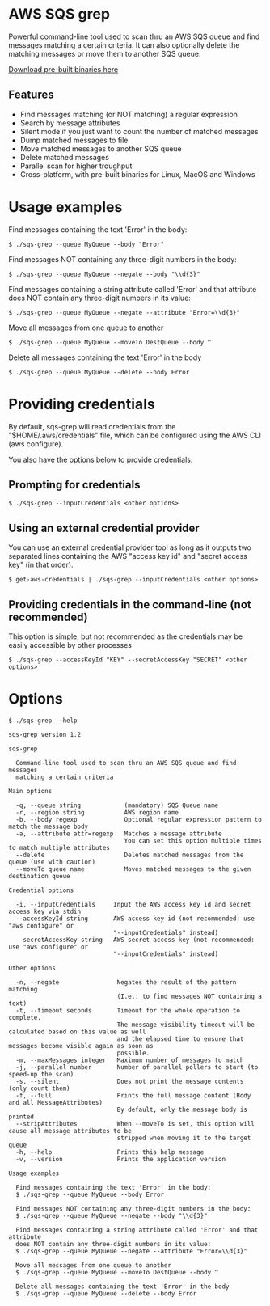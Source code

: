 # AWS SQS grep
Powerful command-line tool used to scan thru an AWS SQS queue and find messages matching a certain criteria.
It can also optionally delete the matching messages or move them to another SQS queue.

[Download pre-built binaries here](https://github.com/rodrigozr/sqs-grep/releases)

## Features
* Find messages matching (or NOT matching) a regular expression
* Search by message attributes
* Silent mode if you just want to count the number of matched messages
* Dump matched messages to file
* Move matched messages to another SQS queue
* Delete matched messages
* Parallel scan for higher troughput
* Cross-platform, with pre-built binaries for Linux, MacOS and Windows

# Usage examples
Find messages containing the text 'Error' in the body:
```
$ ./sqs-grep --queue MyQueue --body "Error"
```

Find messages NOT containing any three-digit numbers in the body:
```
$ ./sqs-grep --queue MyQueue --negate --body "\\d{3}"
```

Find messages containing a string attribute called 'Error' and that attribute does NOT contain any three-digit numbers in its value:     
```
$ ./sqs-grep --queue MyQueue --negate --attribute "Error=\\d{3}"
```

Move all messages from one queue to another
```
$ ./sqs-grep --queue MyQueue --moveTo DestQueue --body ^
```

Delete all messages containing the text 'Error' in the body
```
$ ./sqs-grep --queue MyQueue --delete --body Error
```

# Providing credentials
By default, sqs-grep will read credentials from the "$HOME/.aws/credentials" file, which can be configured using the AWS CLI (aws configure).

You also have the options below to provide credentials:

## Prompting for credentials
```
$ ./sqs-grep --inputCredentials <other options>
```

## Using an external credential provider
You can use an external credential provider tool as long as it outputs two separated lines
containing the AWS "access key id" and "secret access key" (in that order).
```
$ get-aws-credentials | ./sqs-grep --inputCredentials <other options>
```

## Providing credentials in the command-line (not recommended)
This option is simple, but not recommended as the credentials may be easily accessible by other processes
```
$ ./sqs-grep --accessKeyId "KEY" --secretAccessKey "SECRET" <other options>
```

# Options
```
$ ./sqs-grep --help

sqs-grep version 1.2

sqs-grep

  Command-line tool used to scan thru an AWS SQS queue and find messages        
  matching a certain criteria                                                   

Main options

  -q, --queue string            (mandatory) SQS Queue name                                                    
  -r, --region string           AWS region name                                                               
  -b, --body regexp             Optional regular expression pattern to match the message body                 
  -a, --attribute attr=regexp   Matches a message attribute                                                   
                                You can set this option multiple times to match multiple attributes           
  --delete                      Deletes matched messages from the queue (use with caution)                    
  --moveTo queue name           Moves matched messages to the given destination queue                         

Credential options

  -i, --inputCredentials     Input the AWS access key id and secret access key via stdin                   
  --accessKeyId string       AWS access key id (not recommended: use "aws configure" or                    
                             "--inputCredentials" instead)                                                 
  --secretAccessKey string   AWS secret access key (not recommended: use "aws configure" or                
                             "--inputCredentials" instead)                                                 

Other options

  -n, --negate                Negates the result of the pattern matching                                    
                              (I.e.: to find messages NOT containing a text)                                
  -t, --timeout seconds       Timeout for the whole operation to complete.                                  
                              The message visibility timeout will be calculated based on this value as well 
                              and the elapsed time to ensure that messages become visible again as soon as  
                              possible.                                                                     
  -m, --maxMessages integer   Maximum number of messages to match                                          
  -j, --parallel number       Number of parallel pollers to start (to speed-up the scan)                    
  -s, --silent                Does not print the message contents (only count them)                         
  -f, --full                  Prints the full message content (Body and all MessageAttributes)              
                              By default, only the message body is printed                                  
  --stripAttributes           When --moveTo is set, this option will cause all message attributes to be     
                              stripped when moving it to the target queue                                   
  -h, --help                  Prints this help message                                                      
  -v, --version               Prints the application version                                                

Usage examples

  Find messages containing the text 'Error' in the body:                        
  $ ./sqs-grep --queue MyQueue --body Error                                     
                                                                                
  Find messages NOT containing any three-digit numbers in the body:             
  $ ./sqs-grep --queue MyQueue --negate --body "\\d{3}"                         
                                                                                
  Find messages containing a string attribute called 'Error' and that attribute 
  does NOT contain any three-digit numbers in its value:                        
  $ ./sqs-grep --queue MyQueue --negate --attribute "Error=\\d{3}"              
                                                                                
  Move all messages from one queue to another                                   
  $ ./sqs-grep --queue MyQueue --moveTo DestQueue --body ^                      
                                                                                
  Delete all messages containing the text 'Error' in the body                   
  $ ./sqs-grep --queue MyQueue --delete --body Error                            
```
